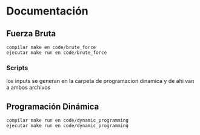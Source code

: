 # Documentación
    

## Fuerza Bruta
    compilar make en code/brute_force
    ejecutar make run en code/brute_force


### Scripts
los inputs se generan en la carpeta de programacion dinamica y de ahi van a ambos archivos

## Programación Dinámica
    compilar make run en code/dynamic_programming
    ejecutar make run en code/dynamic_programming





